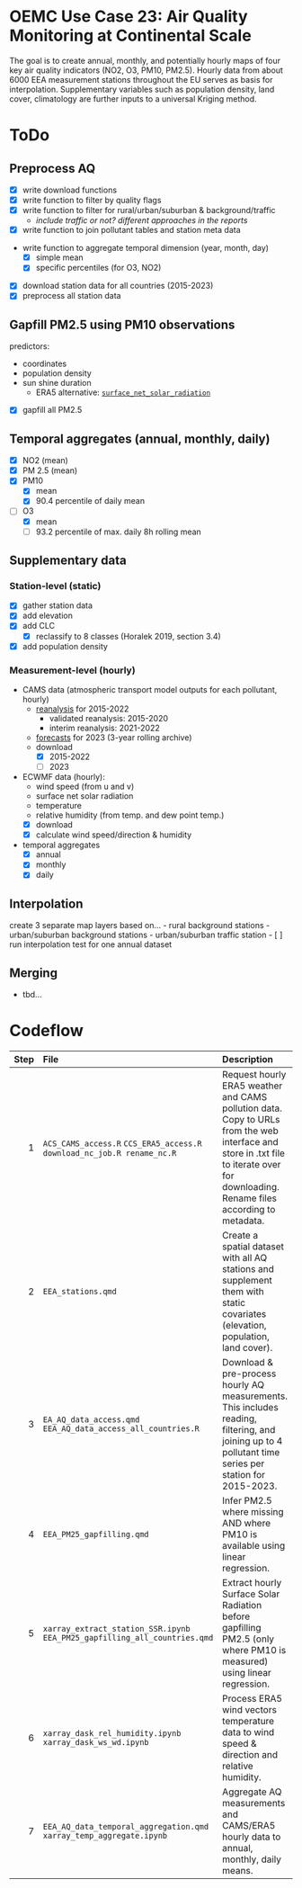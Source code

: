 
# OEMC Use Case 23: Air Quality Monitoring at Continental Scale

The goal is to create annual, monthly, and potentially hourly maps of
four key air quality indicators (NO2, O3, PM10, PM2.5). Hourly data from
about 6000 EEA measurement stations throughout the EU serves as basis
for interpolation. Supplementary variables such as population density,
land cover, climatology are further inputs to a universal Kriging
method.

# ToDo

## Preprocess AQ

- [x] write download functions
- [x] write function to filter by quality flags
- [x] write function to filter for rural/urban/suburban &
  background/traffic
  - *include traffic or not? different approaches in the reports*
- [x] write function to join pollutant tables and station meta data
- write function to aggregate temporal dimension (year, month, day)
  - [x] simple mean
  - [x] specific percentiles (for O3, NO2)
- [x] download station data for all countries (2015-2023)
- [x] preprocess all station data

## Gapfill PM2.5 using PM10 observations

predictors:

- coordinates
- population density
- sun shine duration
  - ERA5 alternative:
    [`surface_net_solar_radiation`](https://codes.ecmwf.int/grib/param-db/?id=176)
- [x] gapfill all PM2.5

## Temporal aggregates (annual, monthly, daily)

- [x] NO2 (mean)
- [x] PM 2.5 (mean)
- [x] PM10
  - [x] mean
  - [x] 90.4 percentile of daily mean
- [ ] O3
  - [x] mean
  - [ ] 93.2 percentile of max. daily 8h rolling mean

## Supplementary data

### Station-level (static)

- [x] gather station data
- [x] add elevation
- [x] add CLC
  - [x] reclassify to 8 classes (Horalek 2019, section 3.4)
- [x] add population density

### Measurement-level (hourly)

- CAMS data (atmospheric transport model outputs for each pollutant,
  hourly)
  - [reanalysis](https://ads.atmosphere.copernicus.eu/cdsapp#!/dataset/cams-europe-air-quality-reanalyses?tab=overview)
    for 2015-2022
    - validated reanalysis: 2015-2020
    - interim reanalysis: 2021-2022
  - [forecasts](https://ads.atmosphere.copernicus.eu/cdsapp#!/dataset/cams-europe-air-quality-forecasts?tab=overview)
    for 2023 (3-year rolling archive)
  - download
    - [x] 2015-2022
    - [ ] 2023
- ECWMF data (hourly):
  - wind speed (from u and v)
  - surface net solar radiation
  - temperature
  - relative humidity (from temp. and dew point temp.)
  - [x] download
  - [x] calculate wind speed/direction & humidity
- temporal aggregates
  - [x] annual
  - [x] monthly
  - [x] daily

## Interpolation

create 3 separate map layers based on… - rural background stations -
urban/suburban background stations - urban/suburban traffic station - \[
\] run interpolation test for one annual dataset

## Merging

- tbd…

# Codeflow

| Step | File                                                                       | Description                                                                                                                                                                          |
|-----:|:---------------------------------------------------------------------------|:-------------------------------------------------------------------------------------------------------------------------------------------------------------------------------------|
|    1 | `ACS_CAMS_access.R` `CCS_ERA5_access.R` `download_nc_job.R rename_nc.R`    | Request hourly ERA5 weather and CAMS pollution data. Copy to URLs from the web interface and store in .txt file to iterate over for downloading. Rename files according to metadata. |
|    2 | `EEA_stations.qmd`                                                         | Create a spatial dataset with all AQ stations and supplement them with static covariates (elevation, population, land cover).                                                        |
|    3 | `EA_AQ_data_access.qmd` `EEA_AQ_data_access_all_countries.R`               | Download & pre-process hourly AQ measurements. This includes reading, filtering, and joining up to 4 pollutant time series per station for 2015-2023.                                |
|    4 | `EEA_PM25_gapfilling.qmd`                                                  | Infer PM2.5 where missing AND where PM10 is available using linear regression.                                                                                                       |
|    5 | `xarray_extract_station_SSR.ipynb` `EEA_PM25_gapfilling_all_countries.qmd` | Extract hourly Surface Solar Radiation before gapfilling PM2.5 (only where PM10 is measured) using linear regression.                                                                |
|    6 | `xarray_dask_rel_humidity.ipynb` `xarray_dask_ws_wd.ipynb`                 | Process ERA5 wind vectors temperature data to wind speed & direction and relative humidity.                                                                                          |
|    7 | `EEA_AQ_data_temporal_aggregation.qmd` `xarray_temp_aggregate.ipynb`       | Aggregate AQ measurements and CAMS/ERA5 hourly data to annual, monthly, daily means.                                                                                                 |
